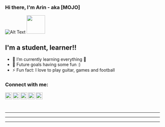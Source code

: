 ### Hi there, I'm Arin - aka [MOJO] 

![Alt Text](https://media.giphy.com/media/QTaNqfIczYL0iY4udO/giphy.gif)
<img src="https://media.giphy.com/media/QTaNqfIczYL0iY4udO/giphy.gif" width="60" height="60" />


## I'm a student, learner!!


- 🌱 I’m currently learning everything 🤣
- 🥅 Future goals having some fun :)
- ⚡ Fun fact: I love to play guitar, games and football



### Connect with me:

[<img align="left" alt="Arin chowdhury | YouTube" width="22px" src="https://cdn.jsdelivr.net/npm/simple-icons@v3/icons/youtube.svg" />][youtube]
[<img align="left" alt="Arin chowdhury | Twitter" width="22px" src="https://cdn.jsdelivr.net/npm/simple-icons@v3/icons/twitter.svg" />][twitter]
[<img align="left" alt="Arin chowdhury | LinkedIn" width="22px" src="https://cdn.jsdelivr.net/npm/simple-icons@v3/icons/linkedin.svg" />][linkedin]
[<img align="left" alt="Arin chowdhury | Instagram" width="22px" src="https://cdn.jsdelivr.net/npm/simple-icons@v3/icons/instagram.svg" />][instagram]
[<img align="left" alt="Arin chowdhury | Facebook" width="22px" src="https://cdn.jsdelivr.net/npm/simple-icons@v3/icons/facebook.svg" />][facebook]

<br />
<br />
<br />

---
---
---

[twitter]: https://twitter.com/ChowdhuryArin
[youtube]: https://www.youtube.com/channel/UCzu9qrqXcTTGNAPRQbrA3wg
[instagram]: https://instagram.com/arin__chowdhury
[linkedin]: https://www.linkedin.com/in/arin-chowdhury-9529591a0/
[facebook]: https://www.facebook.com/arin.chowdhury.12
